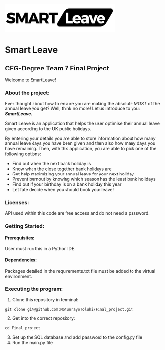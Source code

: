 ![logo.png](logo.png)
# Smart Leave 
## CFG-Degree Team 7 Final Project
Welcome to SmartLeave!
### About the project:
Ever thought about how to ensure you are making the absolute *MOST* of the annual leave you get? Well, think no more! Let us introduce to you: ***SmartLeave.***

Smart Leave is an application that helps the user optimise their annual leave given according to the UK public holidays.

By entering your details you are able to store information about how many annual leave days you have been given and then also how many days you have remaining.
Then, with this application, you are able to pick one of the following options:
<ul>
<li>Find out when the next bank holiday is</li>
<li>Know when the close together bank holidays are</li>
<li>Get help maximizing your annual leave for your next holiday</li>
<li>Prevent burnout by knowing which season has the least bank holidays</li>
<li>Find out if your birthday is on a bank holiday this year</li>
<li>Let fate decide when you should book your leave!</li> 
</ul>

### Licenses:
API used within this code are free access and do not need a password.

### Getting Started:
#### Prerequisites:
User must run this in a Python IDE.

#### Dependencies:
Packages detailed in the requirements.txt file must be added to the virtual environment.

### Executing the program:
1. Clone this repository in terminal:
```
git clone git@github.com:MotunrayoToluhi/Final_project.git
```
2. Get into the correct repository:
```
cd Final_project
```
3. Set up the SQL database and add password to the config.py file
4. Run the main.py file






